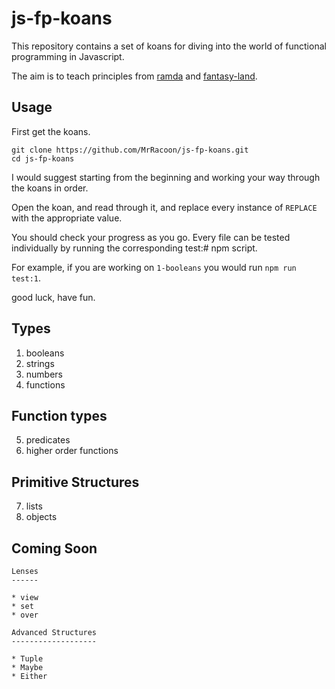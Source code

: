 js-fp-koans
===========

This repository contains a set of koans for diving into the world of functional
programming in Javascript.

The aim is to teach principles from [ramda][ramda] and [fantasy-land][fantasy].

Usage
-----

First get the koans.

```shell
git clone https://github.com/MrRacoon/js-fp-koans.git
cd js-fp-koans
```

I would suggest starting from the beginning and working your way through the
koans in order.

Open the koan, and read through it, and replace every instance of `REPLACE` with
the appropriate value.

You should check your progress as you go. Every file can be tested individually
by running the corresponding test:# npm script.

For example, if you are working on `1-booleans` you would run `npm run test:1`.

good luck, have fun.

Types
-----

1. booleans
2. strings
3. numbers
4. functions

Function types
--------------

5. predicates
6. higher order functions


Primitive Structures
--------------------

7. lists
8. objects

Coming Soon
-----------

    Lenses
    ------

    * view
    * set
    * over

    Advanced Structures
    -------------------

    * Tuple
    * Maybe
    * Either


[ramda]: http://ramdajs.com/
[fantasy]: https://github.com/fantasyland/fantasy-land

